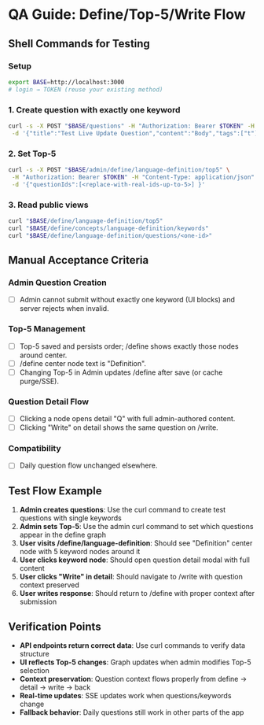 # QA Guide: Define/Top-5/Write Flow

## Shell Commands for Testing

### Setup
```bash
export BASE=http://localhost:3000
# login → TOKEN (reuse your existing method)
```

### 1. Create question with exactly one keyword
```bash
curl -s -X POST "$BASE/questions" -H "Authorization: Bearer $TOKEN" -H "Content-Type: application/json" \
 -d '{"title":"Test Live Update Question","content":"Body","tags":["t"],"conceptSlug":"language-definition","keywords":["Impact"]}'
```

### 2. Set Top-5
```bash
curl -s -X POST "$BASE/admin/define/language-definition/top5" \
 -H "Authorization: Bearer $TOKEN" -H "Content-Type: application/json" \
 -d '{"questionIds":[<replace-with-real-ids-up-to-5>] }'
```

### 3. Read public views
```bash
curl "$BASE/define/language-definition/top5"
curl "$BASE/define/concepts/language-definition/keywords"
curl "$BASE/define/language-definition/questions/<one-id>"
```

## Manual Acceptance Criteria

### Admin Question Creation
- [ ] Admin cannot submit without exactly one keyword (UI blocks) and server rejects when invalid.

### Top-5 Management
- [ ] Top-5 saved and persists order; /define shows exactly those nodes around center.
- [ ] /define center node text is "Definition".
- [ ] Changing Top-5 in Admin updates /define after save (or cache purge/SSE).

### Question Detail Flow
- [ ] Clicking a node opens detail "Q" with full admin-authored content.
- [ ] Clicking "Write" on detail shows the same question on /write.

### Compatibility
- [ ] Daily question flow unchanged elsewhere.

## Test Flow Example

1. **Admin creates questions**: Use the curl command to create test questions with single keywords
2. **Admin sets Top-5**: Use the admin curl command to set which questions appear in the define graph
3. **User visits /define/language-definition**: Should see "Definition" center node with 5 keyword nodes around it
4. **User clicks keyword node**: Should open question detail modal with full content
5. **User clicks "Write" in detail**: Should navigate to /write with question context preserved
6. **User writes response**: Should return to /define with proper context after submission

## Verification Points

- **API endpoints return correct data**: Use curl commands to verify data structure
- **UI reflects Top-5 changes**: Graph updates when admin modifies Top-5 selection
- **Context preservation**: Question context flows properly from define → detail → write → back
- **Real-time updates**: SSE updates work when questions/keywords change
- **Fallback behavior**: Daily questions still work in other parts of the app
